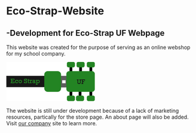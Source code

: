 # Eco-Strap-Website
## -Development for Eco-Strap UF Webpage

This website was created for the purpose of serving as an online webshop for my school company.    
  
    
![Eco-Strap UF Logo](resources/ecostraplogo.png "Eco-Strap UF Logo")  
  
The website is still under development because of a lack of marketing resources, partically for the store
page. An about page will also be added.
Visit [our company](https://www.instagram.com/ecostrapuf/) site to learn more.
